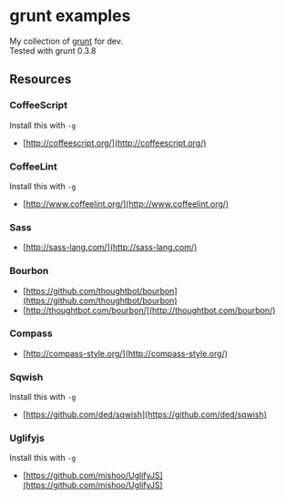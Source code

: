 # grunt examples

My collection of [grunt](https://github.com/cowboy/grunt) for dev.  
Tested with grunt 0.3.8

## Resources

### CoffeeScript

Install this with `-g`

* [http://coffeescript.org/](http://coffeescript.org/)

### CoffeeLint

Install this with `-g`

* [http://www.coffeelint.org/](http://www.coffeelint.org/)

### Sass

* [http://sass-lang.com/](http://sass-lang.com/)

### Bourbon

* [https://github.com/thoughtbot/bourbon](https://github.com/thoughtbot/bourbon)
* [http://thoughtbot.com/bourbon/](http://thoughtbot.com/bourbon/)

### Compass

* [http://compass-style.org/](http://compass-style.org/)

### Sqwish

Install this with `-g`

* [https://github.com/ded/sqwish](https://github.com/ded/sqwish)

### Uglifyjs

Install this with `-g`

* [https://github.com/mishoo/UglifyJS](https://github.com/mishoo/UglifyJS)


